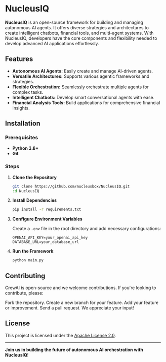 # NucleusIQ

**NucleusIQ** is an open-source framework for building and managing autonomous AI agents. It offers diverse strategies and architectures to create intelligent chatbots, financial tools, and multi-agent systems. With NucleusIQ, developers have the core components and flexibility needed to develop advanced AI applications effortlessly.

## Features

- **Autonomous AI Agents:** Easily create and manage AI-driven agents.
- **Versatile Architectures:** Supports various agentic frameworks and strategies.
- **Flexible Orchestration:** Seamlessly orchestrate multiple agents for complex tasks.
- **Intelligent Chatbots:** Develop smart conversational agents with ease.
- **Financial Analysis Tools:** Build applications for comprehensive financial insights.

## Installation

### Prerequisites

- **Python 3.8+**
- **Git**

### Steps

1. **Clone the Repository**

    ```bash
    git clone https://github.com/nucleusbox/NucleusIQ.git
    cd NucleusIQ
    ```

2. **Install Dependencies**

    ```bash
    pip install -r requirements.txt
    ```

3. **Configure Environment Variables**

    Create a `.env` file in the root directory and add necessary configurations:

    ```env
    OPENAI_API_KEY=your_openai_api_key
    DATABASE_URL=your_database_url
    ```

4. **Run the Framework**

    ```bash
    python main.py
    ```

## Contributing

CrewAI is open-source and we welcome contributions. If you're looking to contribute, please:

Fork the repository.
Create a new branch for your feature.
Add your feature or improvement.
Send a pull request.
We appreciate your input!

## License

This project is licensed under the [Apache License 2.0](LICENSE).

---

**Join us in building the future of autonomous AI orchestration with NucleusIQ!**
